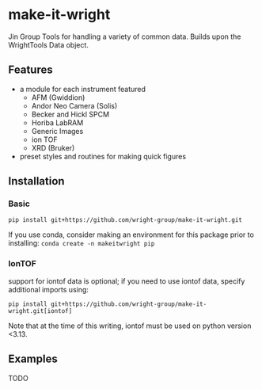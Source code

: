 # make-it-wright
Jin Group Tools for handling a variety of common data.
Builds upon the WrightTools Data object.

## Features

- a module for each instrument featured
  - AFM (Gwiddion)
  - Andor Neo Camera (Solis)
  - Becker and Hickl SPCM
  - Horiba LabRAM
  - Generic Images
  - ion TOF 
  - XRD (Bruker)
- preset styles and routines for making quick figures


## Installation

### Basic

`pip install git+https://github.com/wright-group/make-it-wright.git`

If you use conda, consider making an environment for this package prior to installing:
`conda create -n makeitwright pip`

### IonTOF

support for iontof data is optional; if you need to use iontof data, specify additional imports using:

`pip install git+https://github.com/wright-group/make-it-wright.git[iontof]`

Note that at the time of this writing, iontof must be used on python version <3.13.

## Examples

TODO
